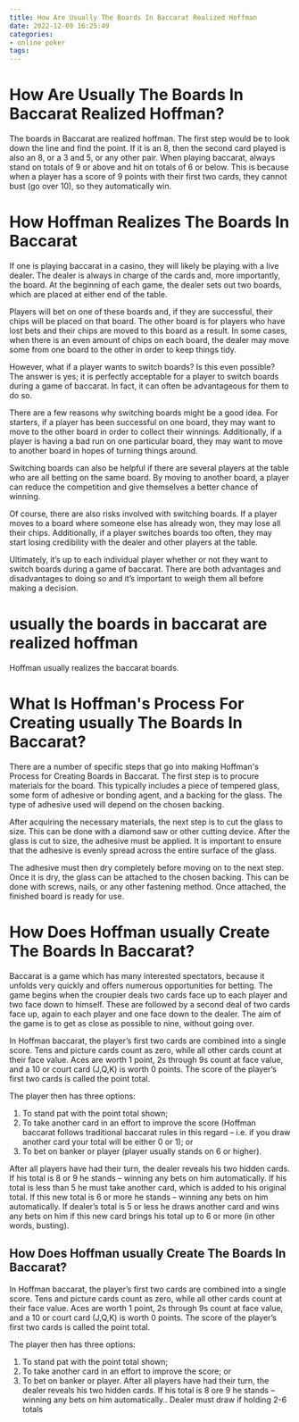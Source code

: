 ```yaml
---
title: How Are Usually The Boards In Baccarat Realized Hoffman 
date: 2022-12-09 16:25:49
categories:
- online poker
tags:
---
```



#  How Are Usually The Boards In Baccarat Realized Hoffman? 

The boards in Baccarat are realized hoffman. The first step would be to look down the line and find the point. If it is an 8, then the second card played is also an 8, or a 3 and 5, or any other pair. When playing baccarat, always stand on totals of 9 or above and hit on totals of 6 or below. This is because when a player has a score of 9 points with their first two cards, they cannot bust (go over 10), so they automatically win.

#  How Hoffman Realizes The Boards In Baccarat 

If one is playing baccarat in a casino, they will likely be playing with a live dealer. The dealer is always in charge of the cards and, more importantly, the board. At the beginning of each game, the dealer sets out two boards, which are placed at either end of the table. 

Players will bet on one of these boards and, if they are successful, their chips will be placed on that board. The other board is for players who have lost bets and their chips are moved to this board as a result. In some cases, when there is an even amount of chips on each board, the dealer may move some from one board to the other in order to keep things tidy.

However, what if a player wants to switch boards? Is this even possible? The answer is yes; it is perfectly acceptable for a player to switch boards during a game of baccarat. In fact, it can often be advantageous for them to do so. 

There are a few reasons why switching boards might be a good idea. For starters, if a player has been successful on one board, they may want to move to the other board in order to collect their winnings. Additionally, if a player is having a bad run on one particular board, they may want to move to another board in hopes of turning things around. 

Switching boards can also be helpful if there are several players at the table who are all betting on the same board. By moving to another board, a player can reduce the competition and give themselves a better chance of winning. 

Of course, there are also risks involved with switching boards. If a player moves to a board where someone else has already won, they may lose all their chips. Additionally, if a player switches boards too often, they may start losing credibility with the dealer and other players at the table. 

Ultimately, it’s up to each individual player whether or not they want to switch boards during a game of baccarat. There are both advantages and disadvantages to doing so and it’s important to weigh them all before making a decision.

#  usually the boards in baccarat are realized hoffman 

Hoffman usually realizes the baccarat boards.

#  What Is Hoffman's Process For Creating usually The Boards In Baccarat? 

There are a number of specific steps that go into making Hoffman's Process for Creating Boards in Baccarat. The first step is to procure materials for the board. This typically includes a piece of tempered glass, some form of adhesive or bonding agent, and a backing for the glass. The type of adhesive used will depend on the chosen backing.

After acquiring the necessary materials, the next step is to cut the glass to size. This can be done with a diamond saw or other cutting device. After the glass is cut to size, the adhesive must be applied. It is important to ensure that the adhesive is evenly spread across the entire surface of the glass.

The adhesive must then dry completely before moving on to the next step. Once it is dry, the glass can be attached to the chosen backing. This can be done with screws, nails, or any other fastening method. Once attached, the finished board is ready for use.

#  How Does Hoffman usually Create The Boards In Baccarat?

Baccarat is a game which has many interested spectators, because it unfolds very quickly and offers numerous opportunities for betting. The game begins when the croupier deals two cards face up to each player and two face down to himself. These are followed by a second deal of two cards face up, again to each player and one face down to the dealer. The aim of the game is to get as close as possible to nine, without going over.

In Hoffman baccarat, the player’s first two cards are combined into a single score. Tens and picture cards count as zero, while all other cards count at their face value. Aces are worth 1 point, 2s through 9s count at face value, and a 10 or court card (J,Q,K) is worth 0 points. The score of the player’s first two cards is called the point total.

The player then has three options:

1) To stand pat with the point total shown; 
2) To take another card in an effort to improve the score (Hoffman baccarat follows traditional baccarat rules in this regard – i.e. if you draw another card your total will be either 0 or 1); or 
3) To bet on banker or player (player usually stands on 6 or higher).

After all players have had their turn, the dealer reveals his two hidden cards. If his total is 8 or 9 he stands – winning any bets on him automatically. If his total is less than 5 he must take another card, which is added to his original total. If this new total is 6 or more he stands – winning any bets on him automatically. If dealer’s total is 5 or less he draws another card and wins any bets on him if this new card brings his total up to 6 or more (in other words, busting).

## How Does Hoffman usually Create The Boards In Baccarat?

In Hoffman baccarat, the player’s first two cards are combined into a single score. Tens and picture cards count as zero, while all other cards count at their face value. Aces are worth 1 point, 2s through 9s count at face value, and a 10 or court card (J,Q,K) is worth 0 points. The score of the player’s first two cards is called the point total. 

The player then has three options: 
1) To stand pat with the point total shown; 
2) To take another card in an effort to improve the score; or 
3) To bet on banker or player. 
After all players have had their turn, the dealer reveals his two hidden cards. If his total is 8 ore 9 he stands – winning any bets on him automatically.. Dealer must draw if holding 2-6 totals